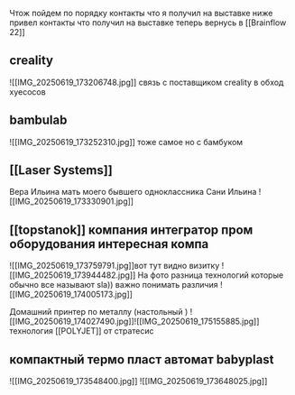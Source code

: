 Чтож пойдем по порядку контакты что я получил на выставке ниже привел контакты что получил на выставке теперь вернусь в [[Brainflow 22]] 
## creality 
![[IMG_20250619_173206748.jpg]] связь с поставщиком creality в обход хуесосов 
## bambulab 
![[IMG_20250619_173252310.jpg]] тоже самое но с бамбуком 
## [[Laser Systems]]
Вера Ильина мать моего бывшего одноклассника Сани Ильина 
![[IMG_20250619_173330901.jpg]]
## [[topstanok]] компания интегратор пром оборудования интересная компа
![[IMG_20250619_173759791.jpg]]вот тут видно визитку 
![[IMG_20250619_173944482.jpg]]
На фото разница технологий которые обычно все называют sla)) важно понимать различия 
![[IMG_20250619_174005173.jpg]]

Домашний принтер по металлу (настольный )
![[IMG_20250619_174027490.jpg]]![[IMG_20250619_175155885.jpg]] технология [[POLYJET]] от стратесис 

## компактный термо пласт автомат babyplast 
![[IMG_20250619_173548400.jpg]]
![[IMG_20250619_173648025.jpg]]
